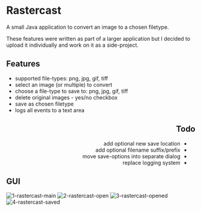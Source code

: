 <html>
<body>
  
  <div id="header">
    <h1>Rastercast</h1>
    <p>
    A small Java application to convert an image to a chosen filetype.
    </p>
    <p>
    These features were written as part of a larger application but I decided to upload it individually and work on it as a side-project.
    </p>
  </div>
    
  <div id="features">
    <h2>Features</h2>
    <ul>
      <li>
        supported file-types: png, jpg, gif, tiff
      </li>
      <li>
        select an image (or multiple) to convert
      </li>
      <li>
        choose a file-type to save to: png, jpg, gif, tiff
      </li>
      <li>
        delete original images - yes/no checkbox
      </li>
      <li>
        save as chosen filetype
      </li>
      <li>
        logs all events to a text area
      </li>
    </ul>
  </div>
  
  <div id="todo" align="right">
    <h2>Todo</h2>
    <ul dir="rtl">
      <li>
        add optional new save location
      </li>
      <li>
        add optional filename suffix/prefix
      </li>
      <li>
        move save-options into separate dialog
      </li>
      <li>
        replace logging system
      </li>
    </ul>
  </div>
    
  <div id="gui">
    <h2>GUI</h2>
  </div>

</body>
</html>

![1-rastercast-main](https://user-images.githubusercontent.com/104085258/169347232-bd84e5a9-667d-4091-8a21-638432111b8a.png)
![2-rastercast-open](https://user-images.githubusercontent.com/104085258/169347243-b5822031-9c52-41a4-bed2-56bed455addb.png)
![3-rastercast-opened](https://user-images.githubusercontent.com/104085258/169347259-59809dcf-ab43-47ec-930c-b7feef4baec5.png)
![4-rastercast-saved](https://user-images.githubusercontent.com/104085258/169347274-f653da06-72fc-4a71-b33a-4cec0f27debe.png)
